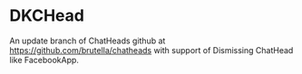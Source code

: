 # DKCHead
An update branch of ChatHeads github at https://github.com/brutella/chatheads with support of Dismissing ChatHead like FacebookApp.

